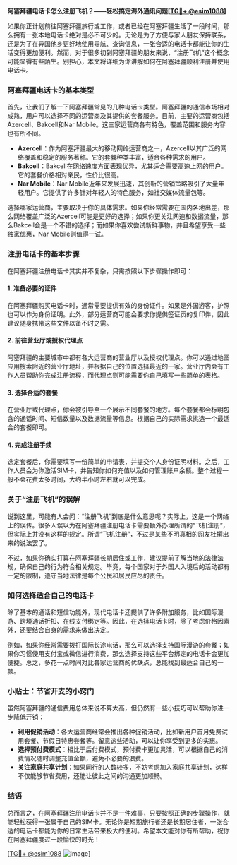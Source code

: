 **阿塞拜疆电话卡怎么注册飞机？——轻松搞定海外通讯问题[[TG💪+ @esim1088](https://t.me/s/esim1088)]**

如果你正计划前往阿塞拜疆旅行或工作，或者已经在阿塞拜疆生活了一段时间，那么拥有一张本地电话卡绝对是必不可少的。无论是为了方便与家人朋友保持联系，还是为了在异国他乡更好地使用导航、查询信息，一张合适的电话卡都能让你的生活变得更加便利。然而，对于很多初到阿塞拜疆的朋友来说，“注册飞机”这个概念可能显得有些陌生。别担心，本文将详细为你讲解如何在阿塞拜疆顺利注册并使用电话卡。

### 阿塞拜疆电话卡的基本类型

首先，让我们了解一下阿塞拜疆常见的几种电话卡类型。阿塞拜疆的通信市场相对成熟，用户可以选择不同的运营商及其提供的套餐服务。目前，主要的运营商包括Azercell、Bakcell和Nar Mobile。这三家运营商各有特色，覆盖范围和服务内容也有所不同。

- **Azercell**：作为阿塞拜疆最大的移动网络运营商之一，Azercell以其广泛的网络覆盖和稳定的服务著称。它的套餐种类丰富，适合各种需求的用户。
- **Bakcell**：Bakcell在网络速度方面表现优异，尤其适合需要高速上网的用户。它的套餐价格相对亲民，性价比很高。
- **Nar Mobile**：Nar Mobile近年来发展迅速，其创新的营销策略吸引了大量年轻用户。它提供了许多针对年轻人的特色服务，如社交媒体流量包等。

选择哪家运营商，主要取决于你的具体需求。如果你经常需要在国内各地出差，那么网络覆盖广泛的Azercell可能是更好的选择；如果你更关注网速和数据流量，那么Bakcell会是一个不错的选择；而如果你喜欢尝试新鲜事物，并且希望享受一些独家优惠，Nar Mobile则值得一试。

### 注册电话卡的基本步骤

在阿塞拜疆注册电话卡其实并不复杂，只需按照以下步骤操作即可：

#### 1. 准备必要的证件

在阿塞拜疆购买电话卡时，通常需要提供有效的身份证件。如果是外国游客，护照也可以作为身份证明。此外，部分运营商可能会要求你提供签证页的复印件，因此建议随身携带这些文件以备不时之需。

#### 2. 前往营业厅或授权代理点

阿塞拜疆的主要城市中都有各大运营商的营业厅以及授权代理点。你可以通过地图应用搜索附近的营业厅地址，并根据自己的位置选择最近的一家。营业厅内会有工作人员帮助你完成注册流程，而代理点则可能需要你自己填写一些简单的表格。

#### 3. 选择合适的套餐

在营业厅或代理点，你会被引导至一个展示不同套餐的地方。每个套餐都会标明包含的通话时间、短信数量以及数据流量等信息。根据自己的实际需求挑选一个最适合的套餐即可。

#### 4. 完成注册手续

选定套餐后，你需要填写一份简单的申请表，并提交个人身份证明材料。之后，工作人员会为你激活SIM卡，并告知你如何充值以及如何管理账户余额。整个过程一般不会花费太多时间，大约半小时左右就可以完成。

### 关于“注册飞机”的误解

说到这里，可能有人会问：“注册飞机”到底是什么意思呢？实际上，这是一个网络上的误传。很多人误以为在阿塞拜疆注册电话卡需要额外办理所谓的“飞机注册”，但实际上并没有这样的规定。所谓“飞机注册”，不过是某些不明真相的网友杜撰出来的说法罢了。

不过，如果你确实打算在阿塞拜疆长期居住或工作，建议提前了解当地的法律法规，确保自己的行为符合相关规定。毕竟，每个国家对于外国人入境后的活动都有一定的限制，遵守当地法律是每个公民和居民应尽的责任。

### 如何选择适合自己的电话卡

除了基本的通话和短信功能外，现代电话卡还提供了许多附加服务，比如国际漫游、跨境通话折扣、在线支付绑定等。因此，在选择电话卡时，除了考虑价格因素外，还要结合自身的需求来做出决定。

例如，如果你经常需要拨打国际长途电话，那么可以选择支持国际漫游的套餐；如果你习惯使用支付宝或微信进行消费，那么选择支持这些平台绑定的电话卡会更加便捷。总之，多花一点时间对比各家运营商的优缺点，总能找到最适合自己的一款。

### 小贴士：节省开支的小窍门

虽然阿塞拜疆的通信费用总体来说不算太高，但仍然有一些小技巧可以帮助你进一步降低开销：

- **利用促销活动**：各大运营商经常会推出各种促销活动，比如新用户首月免费试用套餐、节假日特惠套餐等。留意这些活动，可以让你享受到更多的实惠。
- **选择预付费模式**：相比于后付费模式，预付费卡更加灵活，可以根据自己的消费情况随时调整充值金额，避免不必要的浪费。
- **关注家庭共享计划**：如果同行的人数较多，不妨考虑加入家庭共享计划，这样不仅能够节省费用，还能让彼此之间的沟通更加顺畅。

### 结语

总而言之，在阿塞拜疆注册电话卡并不是一件难事，只要按照正确的步骤操作，就能轻松获得一张属于自己的SIM卡。无论你是短期旅行者还是长期居住者，一张合适的电话卡都能为你的日常生活带来极大的便利。希望本文能对你有所帮助，祝你在阿塞拜疆度过一段愉快的时光！

[[TG💪+ @esim1088](https://t.me/s/esim1088) ![Image](https://i.postimg.cc/4NQfJmqS/Snipaste-2025-05-13-00-14-12.png)]